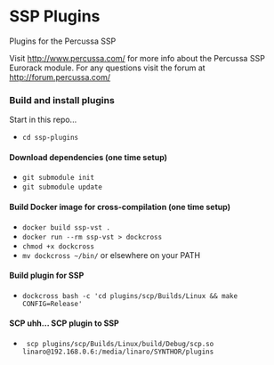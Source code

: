 # SSP Plugins
Plugins for the Percussa SSP

Visit http://www.percussa.com/ for more info about the Percussa SSP Eurorack module. For any questions visit the forum at http://forum.percussa.com/ 

### Build and install plugins

Start in this repo...
- `cd ssp-plugins`

#### Download dependencies (one time setup)
- `git submodule init`
- `git submodule update`

#### Build Docker image for cross-compilation (one time setup)
- `docker build ssp-vst .`
- `docker run --rm ssp-vst > dockcross`
- `chmod +x dockcross`
- `mv dockcross ~/bin/` or elsewhere on your PATH

#### Build plugin for SSP
- `dockcross bash -c 'cd plugins/scp/Builds/Linux && make CONFIG=Release'`

#### SCP uhh... SCP plugin to SSP
- ` scp plugins/scp/Builds/Linux/build/Debug/scp.so linaro@192.168.0.6:/media/linaro/SYNTHOR/plugins`
